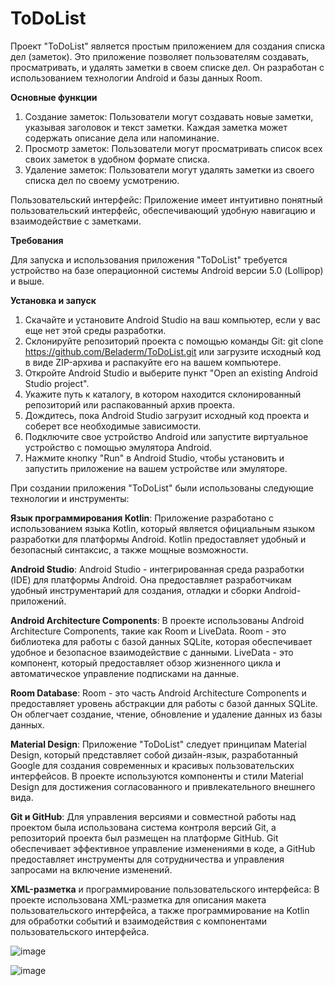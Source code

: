# ToDoList
Проект "ToDoList" является простым приложением для создания списка дел (заметок). Это приложение позволяет пользователям создавать, просматривать,  и удалять заметки в своем списке дел. Он разработан с использованием технологии Android и базы данных Room.



**Основные функции**
1) Создание заметок: Пользователи могут создавать новые заметки, указывая заголовок и текст заметки. Каждая заметка может содержать описание дела или напоминание.
2) Просмотр заметок: Пользователи могут просматривать список всех своих заметок в удобном формате списка.
3) Удаление заметок: Пользователи могут удалять заметки из своего списка дел по своему усмотрению.

Пользовательский интерфейс: Приложение имеет интуитивно понятный пользовательский интерфейс, обеспечивающий удобную навигацию и взаимодействие с заметками.

**Требования** 

Для запуска и использования приложения "ToDoList" требуется устройство на базе операционной системы Android версии 5.0 (Lollipop) и выше.

**Установка и запуск**
1) Скачайте и установите Android Studio на ваш компьютер, если у вас еще нет этой среды разработки.
2) Склонируйте репозиторий проекта с помощью команды Git: git clone https://github.com/Beladerm/ToDoList.git или загрузите исходный код в виде ZIP-архива и распакуйте его на вашем компьютере.
3) Откройте Android Studio и выберите пункт "Open an existing Android Studio project".
4) Укажите путь к каталогу, в котором находится склонированный репозиторий или распакованный архив проекта.
5) Дождитесь, пока Android Studio загрузит исходный код проекта и соберет все необходимые зависимости.
6) Подключите свое устройство Android или запустите виртуальное устройство с помощью эмулятора Android.
7) Нажмите кнопку "Run" в Android Studio, чтобы установить и запустить приложение на вашем устройстве или эмуляторе.

При создании приложения "ToDoList" были использованы следующие технологии и инструменты:

**Язык программирования Kotlin**: Приложение разработано с использованием языка Kotlin, который является официальным языком разработки для платформы Android. Kotlin предоставляет удобный и безопасный синтаксис, а также мощные возможности.

**Android Studio**: Android Studio - интегрированная среда разработки (IDE) для платформы Android. Она предоставляет разработчикам удобный инструментарий для создания, отладки и сборки Android-приложений.

**Android Architecture Components**: В проекте использованы Android Architecture Components, такие как Room и LiveData. Room - это библиотека для работы с базой данных SQLite, которая обеспечивает удобное и безопасное взаимодействие с данными. LiveData - это компонент, который предоставляет обзор жизненного цикла и автоматическое управление подписками на данные.

**Room Database**: Room - это часть Android Architecture Components и предоставляет уровень абстракции для работы с базой данных SQLite. Он облегчает создание, чтение, обновление и удаление данных из базы данных.

**Material Design**: Приложение "ToDoList" следует принципам Material Design, который представляет собой дизайн-язык, разработанный Google для создания современных и красивых пользовательских интерфейсов. В проекте используются компоненты и стили Material Design для достижения согласованного и привлекательного внешнего вида.

**Git и GitHub**: Для управления версиями и совместной работы над проектом была использована система контроля версий Git, а репозиторий проекта был размещен на платформе GitHub. Git обеспечивает эффективное управление изменениями в коде, а GitHub предоставляет инструменты для сотрудничества и управления запросами на включение изменений.

**XML-разметка** и программирование пользовательского интерфейса: В проекте использована XML-разметка для описания макета пользовательского интерфейса, а также программирование на Kotlin для обработки событий и взаимодействия с компонентами пользовательского интерфейса.

![image](https://github.com/Beladerm/ToDoList/assets/90094274/89a8de85-307b-4a57-8bda-cf98437359be)

![image](https://github.com/Beladerm/ToDoList/assets/90094274/81e0bb22-186b-4400-9ed5-ea341386f8de)
